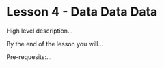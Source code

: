 # Lesson 4 - Data Data Data

High level description...

By the end of the lesson you will...

Pre-requesits:...